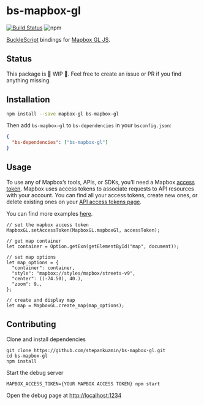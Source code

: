 # bs-mapbox-gl

[![Build Status](https://img.shields.io/circleci/project/github/stepankuzmin/bs-mapbox-gl.svg?style=popout)](https://circleci.com/gh/stepankuzmin/bs-mapbox-gl)
![npm](https://img.shields.io/npm/v/bs-mapbox-gl.svg)

[BuckleScript](https://github.com/bloomberg/bucklescript) bindings for [Mapbox GL JS](https://github.com/mapbox/mapbox-gl-js).

## Status

This package is 🚧 WIP 🚧. Feel free to create an issue or PR if you find anything missing.

## Installation

```sh
npm install --save mapbox-gl bs-mapbox-gl
```

Then add `bs-mapbox-gl` to `bs-dependencies` in your `bsconfig.json`:

```json
{
  "bs-dependencies": ["bs-mapbox-gl"]
}
```

## Usage

To use any of Mapbox’s tools, APIs, or SDKs, you’ll need a Mapbox [access token](https://www.mapbox.com/help/define-access-token/). Mapbox uses access tokens to associate requests to API resources with your account. You can find all your access tokens, create new ones, or delete existing ones on your [API access tokens page](https://www.mapbox.com/studio/account/tokens/).

You can find more examples [here](https://github.com/stepankuzmin/bs-mapbox-gl/tree/master/debug).

```reason
// set the mapbox access token
MapboxGL.setAccessToken(MapboxGL.mapboxGl, accessToken);

// get map container
let container = Option.getExn(getElementById("map", document));

// set map options
let map_options = {
  "container": container,
  "style": "mapbox://styles/mapbox/streets-v9",
  "center": ((-74.50), 40.),
  "zoom": 9.,
};

// create and display map
let map = MapboxGL.create_map(map_options);
```

## Contributing

Clone and install dependencies

```shell
git clone https://github.com/stepankuzmin/bs-mapbox-gl.git
cd bs-mapbox-gl
npm install
```

Start the debug server

```shell
MAPBOX_ACCESS_TOKEN={YOUR MAPBOX ACCESS TOKEN} npm start
```

Open the debug page at <http://localhost:1234>
